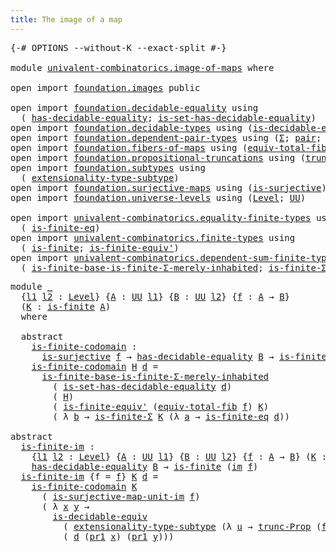 ```yaml
---
title: The image of a map
---
```


<pre class="Agda"><a id="44" class="Symbol">{-#</a> <a id="48" class="Keyword">OPTIONS</a> <a id="56" class="Pragma">--without-K</a> <a id="68" class="Pragma">--exact-split</a> <a id="82" class="Symbol">#-}</a>

<a id="87" class="Keyword">module</a> <a id="94" href="univalent-combinatorics.image-of-maps.html" class="Module">univalent-combinatorics.image-of-maps</a> <a id="132" class="Keyword">where</a>

<a id="139" class="Keyword">open</a> <a id="144" class="Keyword">import</a> <a id="151" href="foundation.images.html" class="Module">foundation.images</a> <a id="169" class="Keyword">public</a>

<a id="177" class="Keyword">open</a> <a id="182" class="Keyword">import</a> <a id="189" href="foundation.decidable-equality.html" class="Module">foundation.decidable-equality</a> <a id="219" class="Keyword">using</a>
  <a id="227" class="Symbol">(</a> <a id="229" href="foundation.decidable-equality.html#1785" class="Function">has-decidable-equality</a><a id="251" class="Symbol">;</a> <a id="253" href="foundation.decidable-equality.html#6960" class="Function">is-set-has-decidable-equality</a><a id="282" class="Symbol">)</a>
<a id="284" class="Keyword">open</a> <a id="289" class="Keyword">import</a> <a id="296" href="foundation.decidable-types.html" class="Module">foundation.decidable-types</a> <a id="323" class="Keyword">using</a> <a id="329" class="Symbol">(</a><a id="330" href="foundation.decidable-types.html#6115" class="Function">is-decidable-equiv</a><a id="348" class="Symbol">)</a>
<a id="350" class="Keyword">open</a> <a id="355" class="Keyword">import</a> <a id="362" href="foundation.dependent-pair-types.html" class="Module">foundation.dependent-pair-types</a> <a id="394" class="Keyword">using</a> <a id="400" class="Symbol">(</a><a id="401" href="foundation-core.dependent-pair-types.html#502" class="Record">Σ</a><a id="402" class="Symbol">;</a> <a id="404" href="foundation-core.dependent-pair-types.html#575" class="InductiveConstructor">pair</a><a id="408" class="Symbol">;</a> <a id="410" href="foundation-core.dependent-pair-types.html#592" class="Field">pr1</a><a id="413" class="Symbol">;</a> <a id="415" href="foundation-core.dependent-pair-types.html#604" class="Field">pr2</a><a id="418" class="Symbol">)</a>
<a id="420" class="Keyword">open</a> <a id="425" class="Keyword">import</a> <a id="432" href="foundation.fibers-of-maps.html" class="Module">foundation.fibers-of-maps</a> <a id="458" class="Keyword">using</a> <a id="464" class="Symbol">(</a><a id="465" href="foundation-core.fibers-of-maps.html#5261" class="Function">equiv-total-fib</a><a id="480" class="Symbol">;</a> <a id="482" href="foundation-core.fibers-of-maps.html#928" class="Function">fib</a><a id="485" class="Symbol">)</a>
<a id="487" class="Keyword">open</a> <a id="492" class="Keyword">import</a> <a id="499" href="foundation.propositional-truncations.html" class="Module">foundation.propositional-truncations</a> <a id="536" class="Keyword">using</a> <a id="542" class="Symbol">(</a><a id="543" href="foundation.propositional-truncations.html#2510" class="Function">trunc-Prop</a><a id="553" class="Symbol">)</a>
<a id="555" class="Keyword">open</a> <a id="560" class="Keyword">import</a> <a id="567" href="foundation.subtypes.html" class="Module">foundation.subtypes</a> <a id="587" class="Keyword">using</a>
  <a id="595" class="Symbol">(</a> <a id="597" href="foundation-core.subtypes.html#2445" class="Function">extensionality-type-subtype</a><a id="624" class="Symbol">)</a>
<a id="626" class="Keyword">open</a> <a id="631" class="Keyword">import</a> <a id="638" href="foundation.surjective-maps.html" class="Module">foundation.surjective-maps</a> <a id="665" class="Keyword">using</a> <a id="671" class="Symbol">(</a><a id="672" href="foundation.surjective-maps.html#1905" class="Function">is-surjective</a><a id="685" class="Symbol">)</a>
<a id="687" class="Keyword">open</a> <a id="692" class="Keyword">import</a> <a id="699" href="foundation.universe-levels.html" class="Module">foundation.universe-levels</a> <a id="726" class="Keyword">using</a> <a id="732" class="Symbol">(</a><a id="733" href="Agda.Primitive.html#597" class="Postulate">Level</a><a id="738" class="Symbol">;</a> <a id="740" href="foundation-core.universe-levels.html#222" class="Primitive">UU</a><a id="742" class="Symbol">)</a>

<a id="745" class="Keyword">open</a> <a id="750" class="Keyword">import</a> <a id="757" href="univalent-combinatorics.equality-finite-types.html" class="Module">univalent-combinatorics.equality-finite-types</a> <a id="803" class="Keyword">using</a>
  <a id="811" class="Symbol">(</a> <a id="813" href="univalent-combinatorics.equality-finite-types.html#3315" class="Function">is-finite-eq</a><a id="825" class="Symbol">)</a>
<a id="827" class="Keyword">open</a> <a id="832" class="Keyword">import</a> <a id="839" href="univalent-combinatorics.finite-types.html" class="Module">univalent-combinatorics.finite-types</a> <a id="876" class="Keyword">using</a>
  <a id="884" class="Symbol">(</a> <a id="886" href="univalent-combinatorics.finite-types.html#3664" class="Function">is-finite</a><a id="895" class="Symbol">;</a> <a id="897" href="univalent-combinatorics.finite-types.html#6424" class="Function">is-finite-equiv&#39;</a><a id="913" class="Symbol">)</a>
<a id="915" class="Keyword">open</a> <a id="920" class="Keyword">import</a> <a id="927" href="univalent-combinatorics.dependent-sum-finite-types.html" class="Module">univalent-combinatorics.dependent-sum-finite-types</a> <a id="978" class="Keyword">using</a>
  <a id="986" class="Symbol">(</a> <a id="988" href="univalent-combinatorics.dependent-sum-finite-types.html#5085" class="Function">is-finite-base-is-finite-Σ-merely-inhabited</a><a id="1031" class="Symbol">;</a> <a id="1033" href="univalent-combinatorics.dependent-sum-finite-types.html#2485" class="Function">is-finite-Σ</a><a id="1044" class="Symbol">)</a>
</pre>
<pre class="Agda"><a id="1059" class="Keyword">module</a> <a id="1066" href="univalent-combinatorics.image-of-maps.html#1066" class="Module">_</a>
  <a id="1070" class="Symbol">{</a><a id="1071" href="univalent-combinatorics.image-of-maps.html#1071" class="Bound">l1</a> <a id="1074" href="univalent-combinatorics.image-of-maps.html#1074" class="Bound">l2</a> <a id="1077" class="Symbol">:</a> <a id="1079" href="Agda.Primitive.html#597" class="Postulate">Level</a><a id="1084" class="Symbol">}</a> <a id="1086" class="Symbol">{</a><a id="1087" href="univalent-combinatorics.image-of-maps.html#1087" class="Bound">A</a> <a id="1089" class="Symbol">:</a> <a id="1091" href="foundation-core.universe-levels.html#222" class="Primitive">UU</a> <a id="1094" href="univalent-combinatorics.image-of-maps.html#1071" class="Bound">l1</a><a id="1096" class="Symbol">}</a> <a id="1098" class="Symbol">{</a><a id="1099" href="univalent-combinatorics.image-of-maps.html#1099" class="Bound">B</a> <a id="1101" class="Symbol">:</a> <a id="1103" href="foundation-core.universe-levels.html#222" class="Primitive">UU</a> <a id="1106" href="univalent-combinatorics.image-of-maps.html#1074" class="Bound">l2</a><a id="1108" class="Symbol">}</a> <a id="1110" class="Symbol">{</a><a id="1111" href="univalent-combinatorics.image-of-maps.html#1111" class="Bound">f</a> <a id="1113" class="Symbol">:</a> <a id="1115" href="univalent-combinatorics.image-of-maps.html#1087" class="Bound">A</a> <a id="1117" class="Symbol">→</a> <a id="1119" href="univalent-combinatorics.image-of-maps.html#1099" class="Bound">B</a><a id="1120" class="Symbol">}</a>
  <a id="1124" class="Symbol">(</a><a id="1125" href="univalent-combinatorics.image-of-maps.html#1125" class="Bound">K</a> <a id="1127" class="Symbol">:</a> <a id="1129" href="univalent-combinatorics.finite-types.html#3664" class="Function">is-finite</a> <a id="1139" href="univalent-combinatorics.image-of-maps.html#1087" class="Bound">A</a><a id="1140" class="Symbol">)</a>
  <a id="1144" class="Keyword">where</a>

  <a id="1153" class="Keyword">abstract</a>
    <a id="1166" href="univalent-combinatorics.image-of-maps.html#1166" class="Function">is-finite-codomain</a> <a id="1185" class="Symbol">:</a>
      <a id="1193" href="foundation.surjective-maps.html#1905" class="Function">is-surjective</a> <a id="1207" href="univalent-combinatorics.image-of-maps.html#1111" class="Bound">f</a> <a id="1209" class="Symbol">→</a> <a id="1211" href="foundation.decidable-equality.html#1785" class="Function">has-decidable-equality</a> <a id="1234" href="univalent-combinatorics.image-of-maps.html#1099" class="Bound">B</a> <a id="1236" class="Symbol">→</a> <a id="1238" href="univalent-combinatorics.finite-types.html#3664" class="Function">is-finite</a> <a id="1248" href="univalent-combinatorics.image-of-maps.html#1099" class="Bound">B</a>
    <a id="1254" href="univalent-combinatorics.image-of-maps.html#1166" class="Function">is-finite-codomain</a> <a id="1273" href="univalent-combinatorics.image-of-maps.html#1273" class="Bound">H</a> <a id="1275" href="univalent-combinatorics.image-of-maps.html#1275" class="Bound">d</a> <a id="1277" class="Symbol">=</a>
      <a id="1285" href="univalent-combinatorics.dependent-sum-finite-types.html#5085" class="Function">is-finite-base-is-finite-Σ-merely-inhabited</a>
        <a id="1337" class="Symbol">(</a> <a id="1339" href="foundation.decidable-equality.html#6960" class="Function">is-set-has-decidable-equality</a> <a id="1369" href="univalent-combinatorics.image-of-maps.html#1275" class="Bound">d</a><a id="1370" class="Symbol">)</a>
        <a id="1380" class="Symbol">(</a> <a id="1382" href="univalent-combinatorics.image-of-maps.html#1273" class="Bound">H</a><a id="1383" class="Symbol">)</a>
        <a id="1393" class="Symbol">(</a> <a id="1395" href="univalent-combinatorics.finite-types.html#6424" class="Function">is-finite-equiv&#39;</a> <a id="1412" class="Symbol">(</a><a id="1413" href="foundation-core.fibers-of-maps.html#5261" class="Function">equiv-total-fib</a> <a id="1429" href="univalent-combinatorics.image-of-maps.html#1111" class="Bound">f</a><a id="1430" class="Symbol">)</a> <a id="1432" href="univalent-combinatorics.image-of-maps.html#1125" class="Bound">K</a><a id="1433" class="Symbol">)</a>
        <a id="1443" class="Symbol">(</a> <a id="1445" class="Symbol">λ</a> <a id="1447" href="univalent-combinatorics.image-of-maps.html#1447" class="Bound">b</a> <a id="1449" class="Symbol">→</a> <a id="1451" href="univalent-combinatorics.dependent-sum-finite-types.html#2485" class="Function">is-finite-Σ</a> <a id="1463" href="univalent-combinatorics.image-of-maps.html#1125" class="Bound">K</a> <a id="1465" class="Symbol">(λ</a> <a id="1468" href="univalent-combinatorics.image-of-maps.html#1468" class="Bound">a</a> <a id="1470" class="Symbol">→</a> <a id="1472" href="univalent-combinatorics.equality-finite-types.html#3315" class="Function">is-finite-eq</a> <a id="1485" href="univalent-combinatorics.image-of-maps.html#1275" class="Bound">d</a><a id="1486" class="Symbol">))</a>

<a id="1490" class="Keyword">abstract</a>
  <a id="is-finite-im"></a><a id="1501" href="univalent-combinatorics.image-of-maps.html#1501" class="Function">is-finite-im</a> <a id="1514" class="Symbol">:</a>
    <a id="1520" class="Symbol">{</a><a id="1521" href="univalent-combinatorics.image-of-maps.html#1521" class="Bound">l1</a> <a id="1524" href="univalent-combinatorics.image-of-maps.html#1524" class="Bound">l2</a> <a id="1527" class="Symbol">:</a> <a id="1529" href="Agda.Primitive.html#597" class="Postulate">Level</a><a id="1534" class="Symbol">}</a> <a id="1536" class="Symbol">{</a><a id="1537" href="univalent-combinatorics.image-of-maps.html#1537" class="Bound">A</a> <a id="1539" class="Symbol">:</a> <a id="1541" href="foundation-core.universe-levels.html#222" class="Primitive">UU</a> <a id="1544" href="univalent-combinatorics.image-of-maps.html#1521" class="Bound">l1</a><a id="1546" class="Symbol">}</a> <a id="1548" class="Symbol">{</a><a id="1549" href="univalent-combinatorics.image-of-maps.html#1549" class="Bound">B</a> <a id="1551" class="Symbol">:</a> <a id="1553" href="foundation-core.universe-levels.html#222" class="Primitive">UU</a> <a id="1556" href="univalent-combinatorics.image-of-maps.html#1524" class="Bound">l2</a><a id="1558" class="Symbol">}</a> <a id="1560" class="Symbol">{</a><a id="1561" href="univalent-combinatorics.image-of-maps.html#1561" class="Bound">f</a> <a id="1563" class="Symbol">:</a> <a id="1565" href="univalent-combinatorics.image-of-maps.html#1537" class="Bound">A</a> <a id="1567" class="Symbol">→</a> <a id="1569" href="univalent-combinatorics.image-of-maps.html#1549" class="Bound">B</a><a id="1570" class="Symbol">}</a> <a id="1572" class="Symbol">(</a><a id="1573" href="univalent-combinatorics.image-of-maps.html#1573" class="Bound">K</a> <a id="1575" class="Symbol">:</a> <a id="1577" href="univalent-combinatorics.finite-types.html#3664" class="Function">is-finite</a> <a id="1587" href="univalent-combinatorics.image-of-maps.html#1537" class="Bound">A</a><a id="1588" class="Symbol">)</a> <a id="1590" class="Symbol">→</a>
    <a id="1596" href="foundation.decidable-equality.html#1785" class="Function">has-decidable-equality</a> <a id="1619" href="univalent-combinatorics.image-of-maps.html#1549" class="Bound">B</a> <a id="1621" class="Symbol">→</a> <a id="1623" href="univalent-combinatorics.finite-types.html#3664" class="Function">is-finite</a> <a id="1633" class="Symbol">(</a><a id="1634" href="foundation.images.html#2136" class="Function">im</a> <a id="1637" href="univalent-combinatorics.image-of-maps.html#1561" class="Bound">f</a><a id="1638" class="Symbol">)</a>
  <a id="1642" href="univalent-combinatorics.image-of-maps.html#1501" class="Function">is-finite-im</a> <a id="1655" class="Symbol">{</a><a id="1656" class="Argument">f</a> <a id="1658" class="Symbol">=</a> <a id="1660" href="univalent-combinatorics.image-of-maps.html#1660" class="Bound">f</a><a id="1661" class="Symbol">}</a> <a id="1663" href="univalent-combinatorics.image-of-maps.html#1663" class="Bound">K</a> <a id="1665" href="univalent-combinatorics.image-of-maps.html#1665" class="Bound">d</a> <a id="1667" class="Symbol">=</a>
    <a id="1673" href="univalent-combinatorics.image-of-maps.html#1166" class="Function">is-finite-codomain</a> <a id="1692" href="univalent-combinatorics.image-of-maps.html#1663" class="Bound">K</a>
      <a id="1700" class="Symbol">(</a> <a id="1702" href="foundation.images.html#4355" class="Function">is-surjective-map-unit-im</a> <a id="1728" href="univalent-combinatorics.image-of-maps.html#1660" class="Bound">f</a><a id="1729" class="Symbol">)</a>
      <a id="1737" class="Symbol">(</a> <a id="1739" class="Symbol">λ</a> <a id="1741" href="univalent-combinatorics.image-of-maps.html#1741" class="Bound">x</a> <a id="1743" href="univalent-combinatorics.image-of-maps.html#1743" class="Bound">y</a> <a id="1745" class="Symbol">→</a>
        <a id="1755" href="foundation.decidable-types.html#6115" class="Function">is-decidable-equiv</a>
          <a id="1784" class="Symbol">(</a> <a id="1786" href="foundation-core.subtypes.html#2445" class="Function">extensionality-type-subtype</a> <a id="1814" class="Symbol">(λ</a> <a id="1817" href="univalent-combinatorics.image-of-maps.html#1817" class="Bound">u</a> <a id="1819" class="Symbol">→</a> <a id="1821" href="foundation.propositional-truncations.html#2510" class="Function">trunc-Prop</a> <a id="1832" class="Symbol">(</a><a id="1833" href="foundation-core.fibers-of-maps.html#928" class="Function">fib</a> <a id="1837" href="univalent-combinatorics.image-of-maps.html#1660" class="Bound">f</a> <a id="1839" href="univalent-combinatorics.image-of-maps.html#1817" class="Bound">u</a><a id="1840" class="Symbol">))</a> <a id="1843" href="univalent-combinatorics.image-of-maps.html#1741" class="Bound">x</a> <a id="1845" href="univalent-combinatorics.image-of-maps.html#1743" class="Bound">y</a><a id="1846" class="Symbol">)</a>
          <a id="1858" class="Symbol">(</a> <a id="1860" href="univalent-combinatorics.image-of-maps.html#1665" class="Bound">d</a> <a id="1862" class="Symbol">(</a><a id="1863" href="foundation-core.dependent-pair-types.html#592" class="Field">pr1</a> <a id="1867" href="univalent-combinatorics.image-of-maps.html#1741" class="Bound">x</a><a id="1868" class="Symbol">)</a> <a id="1870" class="Symbol">(</a><a id="1871" href="foundation-core.dependent-pair-types.html#592" class="Field">pr1</a> <a id="1875" href="univalent-combinatorics.image-of-maps.html#1743" class="Bound">y</a><a id="1876" class="Symbol">)))</a>
</pre>
